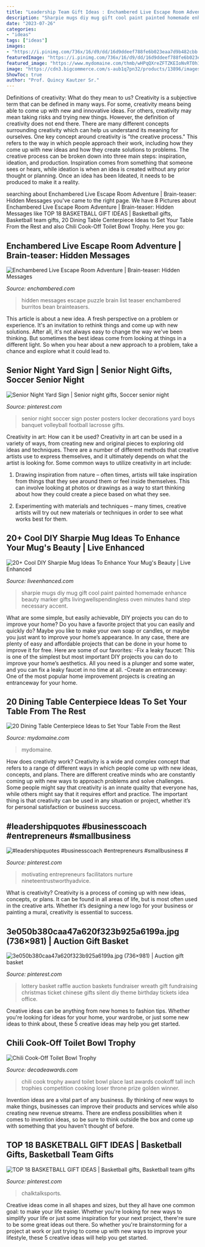 ```yaml
---
title: "Leadership Team Gift Ideas : Enchambered Live Escape Room Adventure"
description: "Sharpie mugs diy mug gift cool paint painted homemade enhance beauty marker gifts livingwellspendingless oven minutes hand step necessary accent"
date: "2023-07-26"
categories:
- "ideas"
tags: ["ideas"]
images:
- "https://i.pinimg.com/736x/16/d9/dd/16d9ddeef788fe6b023eaa7d9b482cbb.jpg"
featuredImage: "https://i.pinimg.com/736x/16/d9/dd/16d9ddeef788fe6b023eaa7d9b482cbb.jpg"
featured_image: "https://www.mydomaine.com/thmb/wHPqQXreZFTZKEIoNvRT0h1Olrc=/1500x2250/filters:fill(auto,1)/springtablescape-15-3b0a1be2b720446c81a87ae4b254623e.jpeg"
image: "https://cdn3.bigcommerce.com/s-aub1q7pn32/products/13896/images/26985/RFG841-Chili__23164.1484259824.500.750.jpg?c=2"
ShowToc: true
author: "Prof. Quincy Kautzer Sr."
---
```



Definitions of creativity: What do they mean to us?
Creativity is a subjective term that can be defined in many ways. For some, creativity means being able to come up with new and innovative ideas. For others, creativity may mean taking risks and trying new things. However, the definition of creativity does not end there. There are many different concepts surrounding creativity which can help us understand its meaning for ourselves.
One key concept around creativity is "the creative process." This refers to the way in which people approach their work, including how they come up with new ideas and how they create solutions to problems. The creative process can be broken down into three main steps: inspiration, ideation, and production. Inspiration comes from something that someone sees or hears, while ideation is when an idea is created without any prior thought or planning. Once an idea has been Ideated, it needs to be produced to make it a reality.

	

		
searching about Enchambered Live Escape Room Adventure | Brain-teaser: Hidden Messages you've came to the right page. We have 8 Pictures about Enchambered Live Escape Room Adventure | Brain-teaser: Hidden Messages like TOP 18 BASKETBALL GIFT IDEAS | Basketball gifts, Basketball team gifts, 20 Dining Table Centerpiece Ideas to Set Your Table From the Rest and also Chili Cook-Off Toilet Bowl Trophy. Here you go:
		
    
## Enchambered Live Escape Room Adventure | Brain-teaser: Hidden Messages

<img loading=lazy src="https://www.enchambered.com/brainteasers/assets/puzzleimages/shopping-list-puzzle.jpg" onerror="this.onerror=null;this.src='https://tse1.mm.bing.net/th?id=OIP.szAdHvofEWh8qd6W4zxBNgHaEK&amp;pid=15.1';" alt="Enchambered Live Escape Room Adventure | Brain-teaser: Hidden Messages">

_Source: enchambered.com_

>hidden messages escape puzzle brain list teaser enchambered burritos bean brainteasers. 

	

This article is about a new idea. A fresh perspective on a problem or experience. It's an invitation to rethink things and come up with new solutions. After all, it's not always easy to change the way we've been thinking. But sometimes the best ideas come from looking at things in a different light. So when you hear about a new approach to a problem, take a chance and explore what it could lead to.

    
## Senior Night Yard Sign | Senior Night Gifts, Soccer Senior Night

<img loading=lazy src="https://i.pinimg.com/736x/31/da/48/31da48309a888744ce2587c50decc12f--senior-night-soccer-senior-night-posters.jpg" onerror="this.onerror=null;this.src='https://tse4.mm.bing.net/th?id=OIP.TSYXN4gF3XGEkN2HpW40OgHaJ3&amp;pid=15.1';" alt="Senior Night Yard Sign | Senior night gifts, Soccer senior night">

_Source: pinterest.com_

>senior night soccer sign poster posters locker decorations yard boys banquet volleyball football lacrosse gifts. 

	

Creativity in art: How can it be used?
Creativity in art can be used in a variety of ways, from creating new and original pieces to exploring old ideas and techniques. There are a number of different methods that creative artists use to express themselves, and it ultimately depends on what the artist is looking for. Some common ways to utilize creativity in art include:
1. Drawing inspiration from nature – often times, artists will take inspiration from things that they see around them or feel inside themselves. This can involve looking at photos or drawings as a way to start thinking about how they could create a piece based on what they see.

2. Experimenting with materials and techniques – many times, creative artists will try out new materials or techniques in order to see what works best for them.

    
## 20+ Cool DIY Sharpie Mug Ideas To Enhance Your Mug&#039;s Beauty | Live Enhanced

<img loading=lazy src="http://www.liveenhanced.com/wp-content/uploads/2018/01/DIY-sharpie-mugs-ideas-1.jpg" onerror="this.onerror=null;this.src='https://tse1.mm.bing.net/th?id=OIP.3DofCMv7qSEN86-8O_JkEgHaEo&amp;pid=15.1';" alt="20+ Cool DIY Sharpie Mug Ideas To Enhance Your Mug&#039;s Beauty | Live Enhanced">

_Source: liveenhanced.com_

>sharpie mugs diy mug gift cool paint painted homemade enhance beauty marker gifts livingwellspendingless oven minutes hand step necessary accent. 

	

What are some simple, but easily achievable, DIY projects you can do to improve your home?
Do you have a favorite project that you can easily and quickly do? Maybe you like to make your own soap or candles, or maybe you just want to improve your home’s appearance. In any case, there are plenty of easy and affordable projects that can be done in your home to improve it for free. Here are some of our favorites: 
-Fix a leaky faucet: This is one of the simplest but most important DIY projects you can do to improve your home’s aesthetics. All you need is a plunger and some water, and you can fix a leaky faucet in no time at all. 
-Create an entranceway: One of the most popular home improvement projects is creating an entranceway for your home.

    
## 20 Dining Table Centerpiece Ideas To Set Your Table From The Rest

<img loading=lazy src="https://www.mydomaine.com/thmb/wHPqQXreZFTZKEIoNvRT0h1Olrc=/1500x2250/filters:fill(auto,1)/springtablescape-15-3b0a1be2b720446c81a87ae4b254623e.jpeg" onerror="this.onerror=null;this.src='https://tse4.mm.bing.net/th?id=OIP.E-eijhTBw3Ghz9CuEca1xAHaLH&amp;pid=15.1';" alt="20 Dining Table Centerpiece Ideas to Set Your Table From the Rest">

_Source: mydomaine.com_

>mydomaine. 

	

How does creativity work?
Creativity is a wide and complex concept that refers to a range of different ways in which people come up with new ideas, concepts, and plans. There are different creative minds who are constantly coming up with new ways to approach problems and solve challenges. Some people might say that creativity is an innate quality that everyone has, while others might say that it requires effort and practice. The important thing is that creativity can be used in any situation or project, whether it’s for personal satisfaction or business success.

    
## #leadershipquotes #businesscoach #entrepreneurs #smallbusiness #

<img loading=lazy src="https://i.pinimg.com/736x/e9/c5/3a/e9c53afa5e38194da041e7e05b2ed3e2.jpg" onerror="this.onerror=null;this.src='https://tse1.mm.bing.net/th?id=OIP.t487GtMWoKVO71YND33P5gHaLG&amp;pid=15.1';" alt="#leadershipquotes #businesscoach #entrepreneurs #smallbusiness #">

_Source: pinterest.com_

>motivating entrepreneurs facilitators nurture nineteentrustworthyadvice. 

	

What is creativity?
Creativity is a process of coming up with new ideas, concepts, or plans. It can be found in all areas of life, but is most often used in the creative arts. Whether it’s designing a new logo for your business or painting a mural, creativity is essential to success.

    
## 3e050b380caa47a620f323b925a6199a.jpg (736×981) | Auction Gift Basket

<img loading=lazy src="https://i.pinimg.com/736x/ca/c9/6c/cac96cff040620c17321130f55733ce9--chinese-auction-auction-projects.jpg" onerror="this.onerror=null;this.src='https://tse2.mm.bing.net/th?id=OIP.9eBGMbymQYKTIRatLI-qXQHaJ3&amp;pid=15.1';" alt="3e050b380caa47a620f323b925a6199a.jpg (736×981) | Auction gift basket">

_Source: pinterest.com_

>lottery basket raffle auction baskets fundraiser wreath gift fundraising christmas ticket chinese gifts silent diy theme birthday tickets idea office. 

	

Creative ideas can be anything from new homes to fashion tips. Whether you're looking for ideas for your home, your wardrobe, or just some new ideas to think about, these 5 creative ideas may help you get started.

    
## Chili Cook-Off Toilet Bowl Trophy

<img loading=lazy src="https://cdn3.bigcommerce.com/s-aub1q7pn32/products/13896/images/26985/RFG841-Chili__23164.1484259824.500.750.jpg?c=2" onerror="this.onerror=null;this.src='https://tse2.mm.bing.net/th?id=OIP.QuJbCPW1LNW3JUQTqp7FfwAAAA&amp;pid=15.1';" alt="Chili Cook-Off Toilet Bowl Trophy">

_Source: decadeawards.com_

>chili cook trophy award toilet bowl place last awards cookoff tall inch trophies competition cooking loser throne prize golden winner. 

	

Invention ideas are a vital part of any business. By thinking of new ways to make things, businesses can improve their products and services while also creating new revenue streams. There are endless possibilities when it comes to invention ideas, so be sure to think outside the box and come up with something that you haven't thought of before.

    
## TOP 18 BASKETBALL GIFT IDEAS | Basketball Gifts, Basketball Team Gifts

<img loading=lazy src="https://i.pinimg.com/736x/16/d9/dd/16d9ddeef788fe6b023eaa7d9b482cbb.jpg" onerror="this.onerror=null;this.src='https://tse2.mm.bing.net/th?id=OIP.n1TSsHauwxMsDhSiQMyubAHaQl&amp;pid=15.1';" alt="TOP 18 BASKETBALL GIFT IDEAS | Basketball gifts, Basketball team gifts">

_Source: pinterest.com_

>chalktalksports. 

	

Creative ideas come in all shapes and sizes, but they all have one common goal: to make your life easier. Whether you're looking for new ways to simplify your life or just some inspiration for your next project, there're sure to be some great ideas out there. So whether you're brainstorming for a project at work or just trying to come up with new ways to improve your lifestyle, these 5 creative ideas will help you get started.

